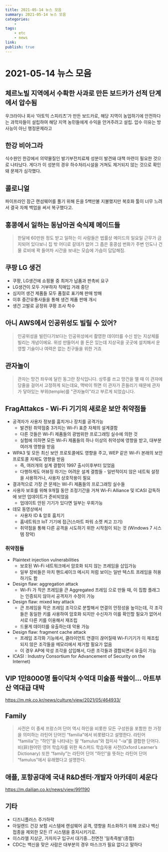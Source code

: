 ```yaml
---
title: 2021-05-14 뉴스 모음
summary: 2021-05-14 뉴스 모음
categories:
    - 
tags:
    - etc
    - news
link: 
publish: true
---
```


# 2021-05-14 뉴스 모음

## 체르노빌 지역에서 수확한 사과로 만든 보드카가 선적 단계에서 압수됨

우크라이나 회사 ‘아토믹 스피리츠’가 만든 보드카로, 해당 지역이 농업하기에 안전하다는 과학자들이 설립하여 해당 지역 농민들에게 수익을 안겨주려고 설립. 압수 이유는 방사능이 아닌 행정문제라고

## 한강 비아그라

식수원인 한강에서 의약물질인 발기부전치료제 성분이 발견돼 대책 마련이 필요한 것으로 나타났다. 게다가 이 성분의 경우 하수처리시설을 거쳐도 제거되지 않는 것으로 확인돼 문제가 심각했다.

## 콜로니얼

파이프라인 잠근 랜섬웨어를 풀기 위해 돈을 5백만불 지불했지만 복호화 툴이 너무 느려서 결국 자체 백업을 써서 복구했다고.

## 홍콩에서 일하는 동남아권 숙식제 메이드들

> 한달에 60만원 정도 받고 일하는 이 사람들은 법률상 메이드의 일요일 근무가 금지되어 있다보니 집 밖 어디로 갈데가 없어 그 좁은 홍콩섬 번화가 주변 인도나 건물 로비에 꽉 들어차 시간을 보내는 모습에 가슴이 답답해짐.

## 쿠팡 LG 생건

- 쿠팡, LG생건에 쇼핑몰 중 최저가 납품과 판촉비 요구
- LG생건이 모두 거부하자 직매입 거래 중단
- 심지어 생건 제품들 모두 품절로 표기해 판매 방해
- 이후 중간유통사들을 통해 생건 제품 판매 개시
- 생건 고발로 공정위 쿠팡 조사 착수

## 아니 AWS에서 인공위성도 빌릴 수 있어?

> 인공위성을 빌린다기보다는 인공위성에서 촬영한 데이터를 수신 받는 지상체를 빌리는 개념이에요. 위성 만들어서 쏠 돈은 있는데 지상국을 곳곳에 설치해서 운영할 기술이나 여력은 없는 친구들을 위한 거죠

## 관자놀이

> 관자는 망건 좌우에 달린 동그란 장식입니다. 상투를 쓰고 망건을 맬 때 이 관자에 당줄을 걸어서 고정하게 되는데요, 맥박이 뛰면 이 관자가 흔들리기 때문에 관자가 닿아있는 부위(temple)를 "관자놀이"라고 부르게 되었습니다.

## FragAttakcs - Wi-Fi 기기의 새로운 보안 취약점들

- 공격자가 사용자 정보를 훔치거나 장치를 공격가능
  - 발견된 취약점중 3가지는 Wi-Fi 표준 자체의 설계결함
  - 다른 것들은 Wi-Fi 제품들의 광범위한 프로그래밍 실수에 의한 것
  - 실험에 의하면 모든 Wi-Fi 제품들의 하나 이상의 취약성에 영향을 받고, 대부분 여러개 영향을 받음
- WPA3 및 모든 최신 보안 프로토콜에도 영향을 주고, WEP 같은 Wi-Fi 본래의 보안프로토콜 자체도 영향을 받음
  - 즉, 여러개의 설계 결함이 1997 출시이후부터 있었음
  - 다행하게도 어뷰징 하기는 어려운 설계 결함들 - 일반적이지 않은 네트웍 설정을 사용하거나, 사용자 상호작용이 필요
- 결과적으로 가장 큰 문제는 Wi-Fi 제품들의 프로그래밍 실수들
- 사용자 보호를 위해 9개월 동안 조정기간을 거쳐 Wi-Fi Alliance 및 ICASI 감독하에 보안 업데이트가 준비되었음 
  - 업데이트 안된 기기가 있다면 일부는 우회가능
- 데모 동영상에서
  - 사용자 ID & 암호 훔치기
  - 홈네트워크 IoT 기기에 접근(스마트 파워 소켓 켜고 끄기)
  - 취약점을 통해 다른 공격을 시도하기 위한 시작점이 되는 것 (Windows 7 시스템 장악)

### 취약점들

- Plaintext injection vulnerabilities
  - 보호된 Wi-Fi 네트워크에서 암호화 되지 않는 프레임을 삽입가능
  - 일부 장비들은 마치 핸드셰이크 메시지 처럼 보이는 일반 텍스트 프레임을 허용하기도 함
- Design flaw: aggregation attack
  - Wi-Fi 가 작은 프레임을 큰 Aggregated 프레임 으로 만들 때, 이 집합 플래그는 인증되지 않아서 공격자가 수정이 가능
- Design flaw: mixed key attack
  - 큰 프레임을 작은 프레임 조각으로 분할해서 연결의 안정성을 높이는데, 각 조각들은 동일한 키를 사용하여 암호화 되지만 수신자가 이를 확인할 필요가 없어서 서로 다른 키를 이용해서 재조립
  - 드물게 데이터를 유출하는데 악용 가능
- Design flaw: fragment cache attack
  - 프레임 조각화 기능에서, 클라이언트 연결이 끊어질때 Wi-Fi기기가 이 재조립되지 않은 조각들을 메모리에서 제거할 필요가 없음
  - 이 경우 AP에 악성 조각을 삽입해서, 다른 조각들과 결합되면서 유출이 가능
- ICASI : Industry Consortium for Advancement of Security on the Internet)

## VIP 1만8000명 들이닥쳐 수억대 미술품 싹쓸이... 아트부산 역대급 대박

<https://m.mk.co.kr/news/culture/view/2021/05/464933/>

## Family

> 사전은 이 중세 프랑스어 단어 역시 하인을 비롯한 모든 구성원을 포함한 한 가정을 의미하는 라틴어 단어인 “familia”에서 비롯됐다고 설명한다. 라틴어 “familia”는 “하인”을 나타내는 말 “famulus”와 접미사 “-ia”를 결합한 단어다.
> 비(非)원어민 영어 학습자를 위한 옥스퍼드 학습자용 사전(Oxford Learner’s Dictionary) 또한 “family”는 라틴어 단어 “하인”을 뜻하는 라틴어 단어 “famulus”에서 유래했다고 설명한다.

## 애플, 포항공대에 국내 R&D센터·개발자 아카데미 세운다

<https://m.dailian.co.kr/news/view/991190>

## 기타

- 디즈니플러스 주가하락
- 아일랜드 건강 보험 시스템에 랜섬웨어 공격, 영향을 최소화하기 위해 코로나 백신 접종을 제외한 모든 IT 시스템을 중지시키기로.
- 이스라엘 지상군, 가자지구 입구서 대기중…전면전 '일촉즉발'(종합)
- CDC는 백신을 맞은 사람은 대부분의 경우 마스크가 필요 없다고 말하다
